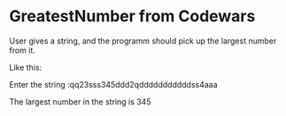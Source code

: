 # GreatestNumber from Codewars

User gives a string, and the programm should pick up the largest number from it.

Like this:

Enter the string :qq23sss345ddd2qdddddddddddss4aaa

The largest number in the string is 345
